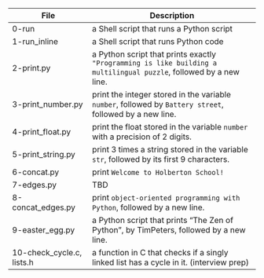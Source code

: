 File | Description
--- | ---
0-run | a Shell script that runs a Python script
1-run_inline | a Shell script that runs Python code
2-print.py | a Python script that prints exactly `"Programming is like building a multilingual puzzle`, followed by a new line.
3-print_number.py | print the integer stored in the variable `number`, followed by `Battery street`, followed by a new line.
4-print_float.py | print the float stored in the variable `number` with a precision of 2 digits.
5-print_string.py | print 3 times a string stored in the variable `str`, followed by its first 9 characters.
6-concat.py | print `Welcome to Holberton School!`
7-edges.py | TBD
8-concat_edges.py | print `object-oriented programming with Python`, followed by a new line.
9-easter_egg.py | a Python script that prints “The Zen of Python”, by TimPeters, followed by a new line.
10-check_cycle.c, lists.h | a function in C that checks if a singly linked list has a cycle in it. (interview prep)
